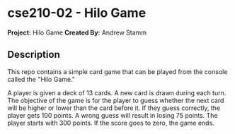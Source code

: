 # **cse210-02** - Hilo Game

**Project:** Hilo Game
**Created By:** Andrew Stamm

Description
----
This repo contains a simple card game that can be played from the console called
the "Hilo Game."

A player is given a deck of 13 cards. A new card is drawn during each turn. The
objective of the game is for the player to guess whether the next card will be
higher or lower than the card before it. If they guess correctly, the player gets
100 points. A wrong guess will result in losing 75 points. The player starts with
300 points. If the score goes to zero, the game ends.

